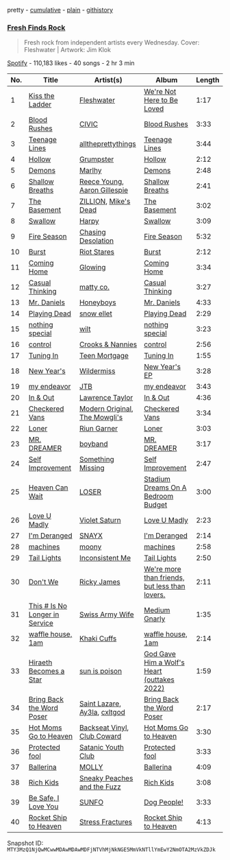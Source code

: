 pretty - [cumulative](/playlists/cumulative/37i9dQZF1DX78toxP7mOaJ.md) - [plain](/playlists/plain/37i9dQZF1DX78toxP7mOaJ) - [githistory](https://github.githistory.xyz/mackorone/spotify-playlist-archive/blob/main/playlists/plain/37i9dQZF1DX78toxP7mOaJ)

### [Fresh Finds Rock](https://open.spotify.com/playlist/37i9dQZF1DX78toxP7mOaJ)

> Fresh rock from independent artists every Wednesday\. Cover: Fleshwater \| Artwork: Jim Klok

[Spotify](https://open.spotify.com/user/spotify) - 110,183 likes - 40 songs - 2 hr 3 min

| No. | Title | Artist(s) | Album | Length |
|---|---|---|---|---|
| 1 | [Kiss the Ladder](https://open.spotify.com/track/41QBT1Al5RQ9u9UIHOuXnj) | [Fleshwater](https://open.spotify.com/artist/6P5ccCJCe8A4s9tDSTNFzF) | [We're Not Here to Be Loved](https://open.spotify.com/album/0hm7PiBu72tRliLqLfiKy1) | 1:17 |
| 2 | [Blood Rushes](https://open.spotify.com/track/6YZKriUwtWpAbtNQEk5Im1) | [CIVIC](https://open.spotify.com/artist/7ATw5ZiG6dfYFUUVpCsyFe) | [Blood Rushes](https://open.spotify.com/album/1IniFcDDv2dd7i8c2jOW7b) | 3:33 |
| 3 | [Teenage Lines](https://open.spotify.com/track/2VLQao16kkYBiqmoMzNmJA) | [alltheprettythings](https://open.spotify.com/artist/1SbUXI8T8XPfiKewzGUCML) | [Teenage Lines](https://open.spotify.com/album/5Yrk53HYq1jeZbWE06FFXv) | 3:44 |
| 4 | [Hollow](https://open.spotify.com/track/2G9szOJ0JUpQr8n7XP3sgy) | [Grumpster](https://open.spotify.com/artist/6aUzts6HmxY9CVr6U5hILq) | [Hollow](https://open.spotify.com/album/47qoqMXsKKivWNgkk5a9MS) | 2:12 |
| 5 | [Demons](https://open.spotify.com/track/6wutTj9i8zc0SvXIYlW5KC) | [Marlhy](https://open.spotify.com/artist/1fvH6NeNDohKGKwvRiebRA) | [Demons](https://open.spotify.com/album/3ZRHPpXuKK4jy06NP2ABYD) | 2:48 |
| 6 | [Shallow Breaths](https://open.spotify.com/track/1VmxMPVq2w38b12WZQq3Mi) | [Reece Young](https://open.spotify.com/artist/1bdqTbBpPy0SGAmxYun3Hh), [Aaron Gillespie](https://open.spotify.com/artist/5B2GfbXgossZt9SE08Iqn6) | [Shallow Breaths](https://open.spotify.com/album/0hh23v1qz3smY6BHIfgM06) | 2:41 |
| 7 | [The Basement](https://open.spotify.com/track/1AIY7fGBsiLxFXv4SU6kbq) | [ZILLION](https://open.spotify.com/artist/3pDWTeyjUZ0742NHsyUFjl), [Mike's Dead](https://open.spotify.com/artist/6uLNznYVguXrwbIPj9qUb1) | [The Basement](https://open.spotify.com/album/3FdDmf2tpChRhSJw4fi0p4) | 3:02 |
| 8 | [Swallow](https://open.spotify.com/track/0bDFmPqNCXQcfAc3njZszA) | [Harpy](https://open.spotify.com/artist/0fLFfyc0914STFxEyQHZhX) | [Swallow](https://open.spotify.com/album/7hXMo6KNd71w3y7Zd4r134) | 3:09 |
| 9 | [Fire Season](https://open.spotify.com/track/69YYYkQikyTt0LM1NbRILJ) | [Chasing Desolation](https://open.spotify.com/artist/3xGz2i9pl3jpQCaArnN1Ow) | [Fire Season](https://open.spotify.com/album/1UsXfB0iHSzHQpCd6AgQdy) | 5:32 |
| 10 | [Burst](https://open.spotify.com/track/5seDapgh8K6TQ3W1M3BBag) | [Riot Stares](https://open.spotify.com/artist/12cQFjMJf8HYgFqTMwz7Hn) | [Burst](https://open.spotify.com/album/3MycS5QDIKT1HVouCbkbpT) | 2:12 |
| 11 | [Coming Home](https://open.spotify.com/track/6ZAdNht7LjcE73UJS4hAte) | [Glowing](https://open.spotify.com/artist/0bqQxnj2ZL4M2dZahKDZFm) | [Coming Home](https://open.spotify.com/album/5ocdAr2aGdhae0AS8CK1W2) | 3:34 |
| 12 | [Casual Thinking](https://open.spotify.com/track/0SQFP8IBPHn26IK7umg6Sc) | [matty co.](https://open.spotify.com/artist/7DrvAAweGnwvhRFRUsfjzH) | [Casual Thinking](https://open.spotify.com/album/08IZHco2f5lUZK4Jx0AzMc) | 3:27 |
| 13 | [Mr\. Daniels](https://open.spotify.com/track/71lebr8qkx1GzcdXxJBzSu) | [Honeyboys](https://open.spotify.com/artist/6oe3ko37znSjQrf7TYClYM) | [Mr\. Daniels](https://open.spotify.com/album/6XUnEcTBP1qH0DGwqpUUif) | 4:33 |
| 14 | [Playing Dead](https://open.spotify.com/track/6u8EBIHjYx1NyY9EU7dZe6) | [snow ellet](https://open.spotify.com/artist/3aXifXPdvHIpAgrdsQIfdf) | [Playing Dead](https://open.spotify.com/album/0NB0IRDFNl5epkWaRt8I7U) | 2:29 |
| 15 | [nothing special](https://open.spotify.com/track/5O03nQcevv8aSU2jvzNRpk) | [wilt](https://open.spotify.com/artist/2VnYxiqJFYjBlP3RWRr9Fy) | [nothing special](https://open.spotify.com/album/5zBQc6QgD0o0ss1JdIjSFB) | 3:23 |
| 16 | [control](https://open.spotify.com/track/6PIt7eaIbQz0ftAipJ9STj) | [Crooks & Nannies](https://open.spotify.com/artist/2v081HF22KJUbNXmXPKTdk) | [control](https://open.spotify.com/album/0alWvDgpvmJ8vZ19a7JZru) | 2:56 |
| 17 | [Tuning In](https://open.spotify.com/track/3FOxK4zKJp5yCVqZPFIm5a) | [Teen Mortgage](https://open.spotify.com/artist/4SX1RwkM82CQll2eoV9HaP) | [Tuning In](https://open.spotify.com/album/7G9fuOeoMTrIc5H0SSAV4y) | 1:55 |
| 18 | [New Year's](https://open.spotify.com/track/5tyBNExaQp6AcemEFHnds3) | [Wildermiss](https://open.spotify.com/artist/7K9fyLw4RPBp8PIFkif2eB) | [New Year's EP](https://open.spotify.com/album/2fCxFcHye0AWepx9y9Yk22) | 3:28 |
| 19 | [my endeavor](https://open.spotify.com/track/1bMdicOQiaJrvziRCcaJLT) | [JTB](https://open.spotify.com/artist/4OfsXo5RRoeSviFdCV6x2A) | [my endeavor](https://open.spotify.com/album/2grIjUOtyLWJ9vawZUs8p6) | 3:43 |
| 20 | [In & Out](https://open.spotify.com/track/5alRL7O5LHo0Ff3QAkkGHj) | [Lawrence Taylor](https://open.spotify.com/artist/7so1HCxGkBmfqdvIF5HzkT) | [In & Out](https://open.spotify.com/album/3X9mTnQGOmJQbCdDJM9FsQ) | 4:36 |
| 21 | [Checkered Vans](https://open.spotify.com/track/6bfihKoJMaKUlSGoX48mkm) | [Modern Original](https://open.spotify.com/artist/0yh7XFwrfZHJZEkV05M7Y1), [The Mowgli's](https://open.spotify.com/artist/6AGUQK1EWK6nvN4pLIDQDQ) | [Checkered Vans](https://open.spotify.com/album/2TuepzEmGMFADTmyTSnreQ) | 3:34 |
| 22 | [Loner](https://open.spotify.com/track/1umtxmuiIr1FeflSHqxXcV) | [Riun Garner](https://open.spotify.com/artist/3dL6tboQBwjaIWIxNldpFR) | [Loner](https://open.spotify.com/album/1FCGbcjsANGhzsQj3JqHO3) | 3:03 |
| 23 | [MR\. DREAMER](https://open.spotify.com/track/79OC19qMNOWKYCTbqUboNP) | [boyband](https://open.spotify.com/artist/4OxvOPeLvZWDxihwqtOC4D) | [MR\. DREAMER](https://open.spotify.com/album/1THswCYftNOgePayU81DV1) | 3:17 |
| 24 | [Self Improvement](https://open.spotify.com/track/5hF5sNtdBFegyq9JpYhQHq) | [Something Missing](https://open.spotify.com/artist/6Lbz0PfRIfMf3NZeUQf591) | [Self Improvement](https://open.spotify.com/album/1hjO7dhrRynF5XsTF7CFO5) | 2:47 |
| 25 | [Heaven Can Wait](https://open.spotify.com/track/6fc4wYjA7u2HUogOOrlid9) | [LOSER](https://open.spotify.com/artist/28erIPSPyu1d4BtolxQ624) | [Stadium Dreams On A Bedroom Budget](https://open.spotify.com/album/5OmL7X45YNYmlN4JECxdi3) | 3:00 |
| 26 | [Love U Madly](https://open.spotify.com/track/5zVGq0b78Ji23A4N73FTgz) | [Violet Saturn](https://open.spotify.com/artist/3x8Zm0WBMUymTl7cCAz7Zi) | [Love U Madly](https://open.spotify.com/album/1YfnOrebkPsdnglMBP4ET3) | 2:23 |
| 27 | [I'm Deranged](https://open.spotify.com/track/1lCS3D0iuE4nLXhXHT2iuq) | [SNAYX](https://open.spotify.com/artist/4kQgsrHUSc9IjuwWP30gf0) | [I'm Deranged](https://open.spotify.com/album/1BUW63sCkPSEKNadYTAAsH) | 2:14 |
| 28 | [machines](https://open.spotify.com/track/3ZWge0n1ymKXnmVoq9RN1G) | [moony](https://open.spotify.com/artist/3agqtDm9DE1tKj7sXrKqpZ) | [machines](https://open.spotify.com/album/68hdC4ozadHQnX8OqeafWS) | 2:58 |
| 29 | [Tail Lights](https://open.spotify.com/track/3l5xSSOhaPA6i9mqPcJ1Df) | [Inconsistent Me](https://open.spotify.com/artist/5pqzhSLoRFmugiFDNggccT) | [Tail Lights](https://open.spotify.com/album/7bz08NYGpbNfUnkM7vOMfP) | 2:50 |
| 30 | [Don't We](https://open.spotify.com/track/3I8ZyhuIOvdaKOph8gwg4Z) | [Ricky James](https://open.spotify.com/artist/2mddthoxlzJ8mx06iAENrC) | [We're more than friends, but less than lovers.](https://open.spotify.com/album/4PWlGW7L9xO1LMF89Rhtnu) | 2:11 |
| 31 | [This \# Is No Longer in Service](https://open.spotify.com/track/4Q88FcWu5xTOACoyCvfGwq) | [Swiss Army Wife](https://open.spotify.com/artist/6oO6omp7KVcpUx8cHov0uI) | [Medium Gnarly](https://open.spotify.com/album/79oAFuiihRnGlHXq7f3LAL) | 1:35 |
| 32 | [waffle house, 1am](https://open.spotify.com/track/2LEkbru1zBzIonDpZremuf) | [Khaki Cuffs](https://open.spotify.com/artist/3lTbmnZS3UoiK7124LWjba) | [waffle house, 1am](https://open.spotify.com/album/6Vweq0sZ1VEAJvGg2tu89g) | 2:14 |
| 33 | [Hiraeth Becomes a Star](https://open.spotify.com/track/3drX09CHl3kicW6T8dActw) | [sun is poison](https://open.spotify.com/artist/6z8QxGgkqFIkubQA3rCjZt) | [God Gave Him a Wolf's Heart \(outtakes 2022\)](https://open.spotify.com/album/3jn9KHGkSPslh45zyYlv2a) | 1:59 |
| 34 | [Bring Back the Word Poser](https://open.spotify.com/track/3YwnmJ9ZcUDGh2xio2Qv8e) | [Saint Lazare](https://open.spotify.com/artist/5QV6KQjpqCX4XIycAFPSNk), [Ay3la](https://open.spotify.com/artist/5n9bHkaRO8OGf8rcpYjjLd), [cxltgod](https://open.spotify.com/artist/2i62qLXvdikq0heaZFIBZ5) | [Bring Back the Word Poser](https://open.spotify.com/album/2MFlq8hP8ghteOOoXfJ4p5) | 2:17 |
| 35 | [Hot Moms Go to Heaven](https://open.spotify.com/track/27vLPXw4gArd5XAn7Bdrz5) | [Backseat Vinyl](https://open.spotify.com/artist/2H7XxLNntS7NmnaeRIdG6d), [Club Coward](https://open.spotify.com/artist/7IzHYT8obUk8WgevXFJNKX) | [Hot Moms Go to Heaven](https://open.spotify.com/album/0ZwEK5ZayhgR6HcEEWfzWb) | 3:30 |
| 36 | [Protected fool](https://open.spotify.com/track/2eRf7pxyIfulu4lw0Bebo9) | [Satanic Youth Club](https://open.spotify.com/artist/2qPps6dD2pS9PeUVVc6Z99) | [Protected fool](https://open.spotify.com/album/51b8QZkvh328hLEZfVy4CU) | 3:33 |
| 37 | [Ballerina](https://open.spotify.com/track/7bwDGSNqKrM9nJD52KgTx0) | [MOLLY](https://open.spotify.com/artist/2ueChRFdpz3p8qhU9CJfY6) | [Ballerina](https://open.spotify.com/album/63FvofXcoHVDG43Xcd1W5o) | 4:09 |
| 38 | [Rich Kids](https://open.spotify.com/track/4XTmW4s0RH6tBNNp8zUaWV) | [Sneaky Peaches and the Fuzz](https://open.spotify.com/artist/3x9P7ER4x2XkHtTrhvcfqX) | [Rich Kids](https://open.spotify.com/album/62f2oD4aQhyRN7yb8u9aem) | 3:08 |
| 39 | [Be Safe, I Love You](https://open.spotify.com/track/0bY5n1mz0qIAxn1GscACQg) | [SUNFO](https://open.spotify.com/artist/2BARIojbh2TzfbB1oHZA4a) | [Dog People!](https://open.spotify.com/album/76agbklzee4ugSm2s9c4kF) | 3:33 |
| 40 | [Rocket Ship to Heaven](https://open.spotify.com/track/7cVClfGDoPvWjdvNFP1Z6Z) | [Stress Fractures](https://open.spotify.com/artist/6nwxRbgPYNLda2rqaNjTs0) | [Rocket Ship to Heaven](https://open.spotify.com/album/5mEp8CumfED4OZw7xGJD1e) | 4:13 |

Snapshot ID: `MTY3MzQ1NjQwMCwwMDAwMDAwMDFjNTVhMjNkNGE5MmVkNTllYmEwY2NmOTA2MzVkZDJk`
